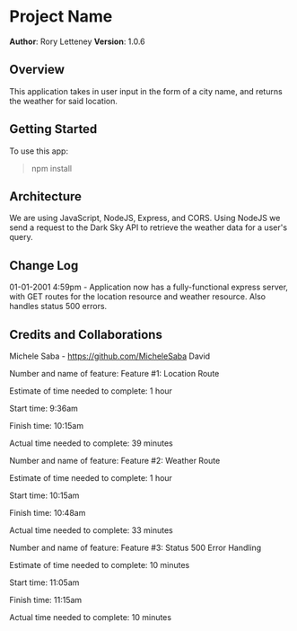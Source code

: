 # Project Name

**Author**: Rory Letteney
**Version**: 1.0.6

## Overview
This application takes in user input in the form of a city name, and returns the weather for said location.

## Getting Started
To use this app:
> npm install

## Architecture
We are using JavaScript, NodeJS, Express, and CORS. Using NodeJS we send a request to the Dark Sky API to retrieve the weather data for a user's query.

## Change Log
01-01-2001 4:59pm - Application now has a fully-functional express server, with GET routes for the location resource and weather resource. Also handles status 500 errors.

## Credits and Collaborations
Michele Saba - https://github.com/MicheleSaba
David


Number and name of feature: Feature #1: Location Route

Estimate of time needed to complete: 1 hour

Start time: 9:36am

Finish time: 10:15am

Actual time needed to complete: 39 minutes

Number and name of feature: Feature #2: Weather Route

Estimate of time needed to complete: 1 hour

Start time: 10:15am

Finish time: 10:48am

Actual time needed to complete: 33 minutes

Number and name of feature: Feature #3: Status 500 Error Handling

Estimate of time needed to complete: 10 minutes

Start time: 11:05am

Finish time: 11:15am

Actual time needed to complete: 10 minutes